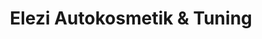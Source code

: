 ---
title: "Elezi Autokosmetik & Tuning"
url: /frenkendorf/elezi-autokosmetik-und-tuning/
shop: Autowerkstatt
---
